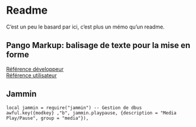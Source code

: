 # Readme
C’est un peu le basard par ici, c’est plus un mémo qu’un readme.

## Pango Markup: balisage de texte pour la mise en forme
[Référence développeur](https://developer.gnome.org/pygtk/stable/pango-markup-language.html)  
[Référence utilisateur](https://developer.gnome.org/pango/stable/pango-Markup.html)

## Jammin
`local jammin = require("jammin") -- Gestion de dbus`  
`awful.key({modkey} ,"b", jammin.playpause, {description = "Media Play/Pause", group = "media"}),`
